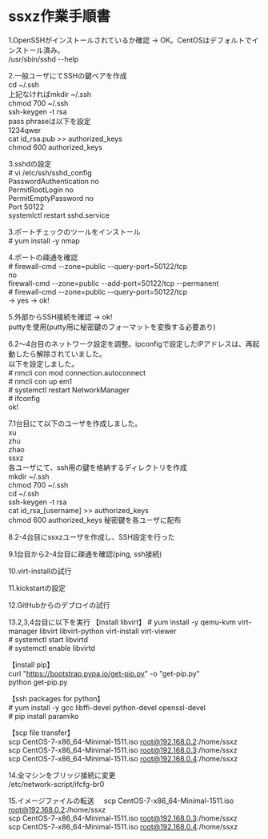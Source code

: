 # ssxz作業手順書  
  
1.OpenSSHがインストールされているか確認 -> OK。CentOSはデフォルトでインストール済み。  
/usr/sbin/sshd --help  
  
2.一般ユーザにてSSHの鍵ペアを作成  
cd ~/.ssh  
上記なければmkdir ~/.ssh  
chmod 700 ~/.ssh  
ssh-keygen -t rsa  
pass phraseは以下を設定  
1234qwer  
cat id_rsa.pub >> authorized_keys  
chmod 600 authorized_keys  
  
3.sshdの設定  
\# vi /etc/ssh/sshd_config  
PasswordAuthentication no  
PermitRootLogin no  
PermitEmptyPassword no  
Port 50122  
systemlctl restart sshd.service  
  
3.ポートチェックのツールをインストール  
\# yum install -y nmap  
  
4.ポートの疎通を確認  
\# firewall-cmd --zone=public --query-port=50122/tcp  
no  
firewall-cmd --zone=public --add-port=50122/tcp --permanent  
\# firewall-cmd --zone=public --query-port=50122/tcp  
-> yes -> ok!  
  
5.外部からSSH接続を確認 -> ok!  
puttyを使用(putty用に秘密鍵のフォーマットを変換する必要あり)  
  
6.2～4台目のネットワーク設定を調整。ipconfigで設定したIPアドレスは、再起動したら解除されていました。  
以下を設定しました。  
\# nmcli con mod connection.autoconnect  
\# nmcli con up em1  
\# systemctl restart NetworkManager  
\# ifconfig  
ok!  
  
7.1台目にて以下のユーザを作成しました。  
xu  
zhu  
zhao  
ssxz  
各ユーザにて、ssh用の鍵を格納するディレクトリを作成  
mkdir ~/.ssh  
chmod 700 ~/.ssh  
cd ~/.ssh  
ssh-keygen -t rsa  
cat id_rsa_[username] >> authorized_keys  
chmod 600 authorized_keys
秘密鍵を各ユーザに配布

8.2-4台目にssxzユーザを作成し、SSH設定を行った
  
9.1台目から2-4台目に疎通を確認(ping, ssh接続)
  
10.virt-installの試行
  
11.kickstartの設定
  
12.GitHubからのデプロイの試行
  
13.2,3,4台目に以下を実行
【install libvirt】
\# yum install -y qemu-kvm virt-manager libvirt libvirt-python virt-install virt-viewer  
\# systemctl start libvirtd  
\# systemctl enable libvirtd  
  
【install pip】  
curl "https://bootstrap.pypa.io/get-pip.py" -o "get-pip.py"  
python get-pip.py  
  
【ssh packages for python】  
\# yum install -y gcc libffi-devel python-devel openssl-devel  
\# pip install paramiko  
  
【scp file transfer】  
scp CentOS-7-x86_64-Minimal-1511.iso root@192.168.0.2:/home/ssxz  
scp CentOS-7-x86_64-Minimal-1511.iso root@192.168.0.3:/home/ssxz  
scp CentOS-7-x86_64-Minimal-1511.iso root@192.168.0.4:/home/ssxz  
  
14.全マシンをブリッジ接続に変更  
/etc/network-script/ifcfg-br0  
  
15.イメージファイルの転送      
scp CentOS-7-x86_64-Minimal-1511.iso root@192.168.0.2:/home/ssxz  
scp CentOS-7-x86_64-Minimal-1511.iso root@192.168.0.3:/home/ssxz  
scp CentOS-7-x86_64-Minimal-1511.iso root@192.168.0.4:/home/ssxz  
